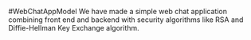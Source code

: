 #WebChatAppModel
We have made a simple web chat application combining front end and backend with security algorithms like RSA and Diffie-Hellman Key Exchange algorithm.
